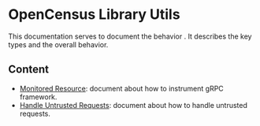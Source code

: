 # OpenCensus Library Utils
This documentation serves to document the behavior . It 
describes the key types and the overall behavior.

## Content
* [Monitored Resource](MonitoredResource.md): document about how to instrument gRPC framework.
* [Handle Untrusted Requests](HandleUntrustedRequests.md): document about how to handle untrusted
 requests.
